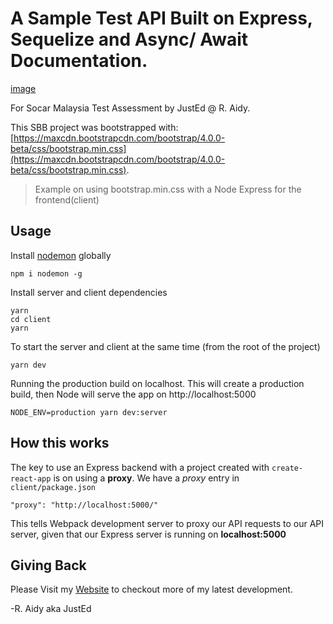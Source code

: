 # A Sample Test API Built on Express, Sequelize and Async/ Await Documentation.
[image](https://github.com/React7Tech/simple-bulletin-express/blob/master/screenshort01.png)

For Socar Malaysia Test Assessment by JustEd @ R. Aidy.

This SBB project was bootstrapped with:
[https://maxcdn.bootstrapcdn.com/bootstrap/4.0.0-beta/css/bootstrap.min.css](https://maxcdn.bootstrapcdn.com/bootstrap/4.0.0-beta/css/bootstrap.min.css).

> Example on using bootstrap.min.css with a Node Express for the frontend(client)

## Usage

Install [nodemon](https://github.com/remy/nodemon) globally

```
npm i nodemon -g
```

Install server and client dependencies

```
yarn
cd client
yarn
```

To start the server and client at the same time (from the root of the project)

```
yarn dev
```

Running the production build on localhost. This will create a production build, then Node will serve the app on http://localhost:5000

```
NODE_ENV=production yarn dev:server
```

## How this works

The key to use an Express backend with a project created with `create-react-app` is on using a **proxy**. We have a _proxy_ entry in `client/package.json`

```
"proxy": "http://localhost:5000/"
```

This tells Webpack development server to proxy our API requests to our API server, given that our Express server is running on **localhost:5000**

## Giving Back

Please Visit my [Website](https://react7.press) to checkout more of my latest development.

-R. Aidy aka JustEd

